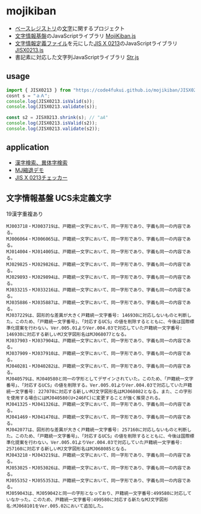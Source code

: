 # mojikiban

- [ベースレジストリ](https://github.com/code4fukui/BaseRegistry)の[文字](https://github.com/code4fukui/BaseRegistry/blob/main/%E6%96%87%E5%AD%97%E7%92%B0%E5%A2%83%E5%B0%8E%E5%85%A5%E5%AE%9F%E8%B7%B5%E3%82%AC%E3%82%A4%E3%83%89%E3%83%96%E3%83%83%E3%82%AF.md)に関するプロジェクト
- [文字情報基盤](https://moji.or.jp/mojikiban/)のJavaScriptライブラリ [MojiKiban.js](MojiKiban.js)
- [文字情報定義ファイル](https://github.com/code4fukui/CharacterInformation)を元にした[JIS X 0213](https://github.com/code4fukui/BaseRegistry/blob/main/%E7%94%A8%E8%AA%9E.md#jis-x-0213)のJavaScriptライブラリ [JISX0213.js](JISX0213.js)
- 書記素に対応した文字列JavaScriptライブラリ [Str.js](Str.js)

## usage

```js
import { JISX0213 } from "https://code4fukui.github.io/mojikiban/JISX0213.js";
cosnt s = "ａＡ";
console.log(JISX0213.isValid(s));
console.log(JISX0213.validate(s));

const s2 = JISX0213.shrink(s); // "aA"
console.log(JISX0213.isValid(s2));
console.log(JISX0213.validate(s2));
```

## application

- [漢字検索、異体字検索](https://code4fukui.github.io/mojikiban/)
- [MJ縮退デモ](https://code4fukui.github.io/mojikiban/shrink.html)
- [JIS X 0213チェッカー](https://code4fukui.github.io/mojikiban/jisvalidator.html)

## 文字情報基盤 UCS未定義文字

19漢字重複あり

```
MJ003718・MJ003719は、戸籍統一文字において、同一字形であり、字義も同一の内容である。
MJ006064・MJ006065は、戸籍統一文字において、同一字形であり、字義も同一の内容である。
MJ014004・MJ014005は、戸籍統一文字において、同一字形であり、字義も同一の内容である。
MJ029825・MJ029826は、戸籍統一文字において、同一字形であり、字義も同一の内容である。
MJ029893・MJ029894は、戸籍統一文字において、同一字形であり、字義も同一の内容である。
MJ033215・MJ033216は、戸籍統一文字において、同一字形であり、字義も同一の内容である。
MJ035886・MJ035887は、戸籍統一文字において、同一字形であり、字義も同一の内容である。
MJ037229は、図形的な差異が大きく戸籍統一文字番号: 146930に対応しないものと判断した。このため、「戸籍統一文字番号」、「対応するUCS」の値を削除するとともに、今後は国際標準化提案を行わない。Ver.005.01よりVer.004.03で対応していた戸籍統一文字番号: 146930に対応する新しいMJ文字図形名はMJ068077となる。
MJ037903・MJ037904は、戸籍統一文字において、同一字形であり、字義も同一の内容である。
MJ037909・MJ037910は、戸籍統一文字において、同一字形であり、字義も同一の内容である。
MJ040281・MJ040282は、戸籍統一文字において、同一字形であり、字義も同一の内容である。
MJ040579は、MJ040580と同一の字形としてデザインされていた。このため、「戸籍統一文字番号」、「対応するUCS」の値を削除する。Ver.005.01よりVer.004.03で対応していた戸籍統一文字番号: 227070に対応する新しいMJ文字図形名はMJ068082となる。また、この字形を使用する場合にはMJ040580(U+246FC)に変更することが強く推奨される。
MJ041325・MJ041326は、戸籍統一文字において、同一字形であり、字義も同一の内容である。
MJ041469・MJ041470は、戸籍統一文字において、同一字形であり、字義も同一の内容である。
MJ042077は、図形的な差異が大きく戸籍統一文字番号: 257160に対応しないものと判断した。このため、「戸籍統一文字番号」、「対応するUCS」の値を削除するとともに、今後は国際標準化提案を行わない。Ver.005.01よりVer.004.03で対応していた戸籍統一文字番号: 257160に対応する新しいMJ文字図形名はMJ068085となる。
MJ043218・MJ043219は、戸籍統一文字において、同一字形であり、字義も同一の内容である。
MJ053025・MJ053026は、戸籍統一文字において、同一字形であり、字義も同一の内容である。
MJ055352・MJ055353は、戸籍統一文字において、同一字形であり、字義も同一の内容である。
MJ059043は、MJ059042と同一の字形となっており、戸籍統一文字番号:499580に対応していなかった。このため、戸籍統一文字番号:499580に対応する新たなMJ文字図形名:MJ068101をVer.005.02において追加した。
```
